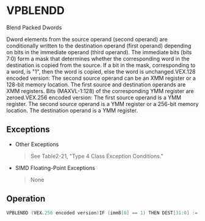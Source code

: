 # VPBLENDD

Blend Packed Dwords

Dword elements from the source operand (second operand) are conditionally written to the destination operand (first operand) depending on bits in the immediate operand (third operand).
The immediate bits (bits 7:0) form a mask that determines whether the corresponding word in the destination is copied from the source.
If a bit in the mask, corresponding to a word, is "1", then the word is copied, else the word is unchanged.VEX.128 encoded version: The second source operand can be an XMM register or a 128-bit memory location.
The first source and destination operands are XMM registers.
Bits (MAXVL-1:128) of the corresponding YMM register are zeroed.VEX.256 encoded version: The first source operand is a YMM register.
The second source operand is a YMM register or a 256-bit memory location.
The destination operand is a YMM register.


## Exceptions

- Other Exceptions
  > See Table2-21, "Type 4 Class Exception Conditions."
- SIMD Floating-Point Exceptions
  > None

## Operation

```C
VPBLENDD (VEX.256 encoded version)IF (imm8[0] == 1) THEN DEST[31:0] := SRC2[31:0]ELSE DEST[31:0] := SRC1[31:0]IF (imm8[1] == 1) THEN DEST[63:32] := SRC2[63:32]ELSE DEST[63:32] := SRC1[63:32]IF (imm8[2] == 1) THEN DEST[95:64] := SRC2[95:64]ELSE DEST[95:64] := SRC1[95:64]IF (imm8[3] == 1) THEN DEST[127:96] := SRC2[127:96]ELSE DEST[127:96] := SRC1[127:96]IF (imm8[4] == 1) THEN DEST[159:128] := SRC2[159:128]ELSE DEST[159:128] := SRC1[159:128]IF (imm8[5] == 1) THEN DEST[191:160] := SRC2[191:160]ELSE DEST[191:160] := SRC1[191:160]IF (imm8[6] == 1) THEN DEST[223:192] := SRC2[223:192]ELSE DEST[223:192] := SRC1[223:192]VPBLENDD (VEX.128 encoded version)IF (imm8[0] == 1) THEN DEST[31:0] := SRC2[31:0]ELSE DEST[31:0] := SRC1[31:0]IF (imm8[1] == 1) THEN DEST[63:32] := SRC2[63:32]ELSE DEST[63:32] := SRC1[63:32]IF (imm8[2] == 1) THEN DEST[95:64] := SRC2[95:64]ELSE DEST[95:64] := SRC1[95:64]IF (imm8[3] == 1) THEN DEST[127:96] := SRC2[127:96]ELSE DEST[127:96] := SRC1[127:96]DEST[MAXVL-1:128] := 0Intel C/C++ Compiler Intrinsic EquivalentVPBLENDD:__m128i _mm_blend_epi32 (__m128i v1, __m128i v2, const int mask)VPBLENDD:__m256i _mm256_blend_epi32 (__m256i v1, __m256i v2, const int mask)
```
